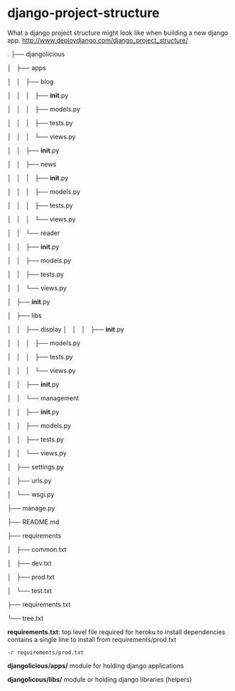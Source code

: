 django-project-structure
========================

What a django project structure might look like when building a new django app. http://www.deploydjango.com/django_project_structure/

.
├── djangolicious

│   ├── apps

│   │   ├── blog

│   │   │   ├── __init__.py

│   │   │   ├── models.py

│   │   │   ├── tests.py

│   │   │   └── views.py

│   │   ├── __init__.py

│   │   ├── news

│   │   │   ├── __init__.py

│   │   │   ├── models.py

│   │   │   ├── tests.py

│   │   │   └── views.py

│   │   └── reader

│   │       ├── __init__.py

│   │       ├── models.py

│   │       ├── tests.py

│   │       └── views.py

│   ├── __init__.py

│   ├── libs

│   │   ├── display
│   │   │   ├── __init__.py

│   │   │   ├── models.py

│   │   │   ├── tests.py

│   │   │   └── views.py

│   │   ├── __init__.py

│   │   └── management

│   │       ├── __init__.py

│   │       ├── models.py

│   │       ├── tests.py

│   │       └── views.py

│   ├── settings.py

│   ├── urls.py

│   └── wsgi.py

├── manage.py

├── README.md

├── requirements

│   ├── common.txt

│   ├── dev.txt

│   ├── prod.txt

│   └── test.txt

├── requirements.txt

└── tree.txt


__requirements.txt__: top level file required for heroku to install dependencies
   contains a single line to install from requirements/prod.txt
   
   `-r requirements/prod.txt`
   
__djangolicious/apps/__
    module for holding django applications
    
__djangolicous/libs/__
    module or holding django libraries (helpers)
